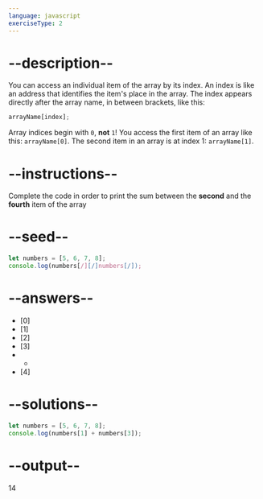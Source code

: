 ```yaml
---
language: javascript
exerciseType: 2
---
```


# --description--

You can access an individual item of the array by its index.
An index is like an address that identifies the item's place in the array.
The index appears directly after the array name, in between brackets, like this:
```javascript
arrayName[index];
```
Array indices begin with `0`, **not** `1`! You access the first item of an array like this: `arrayName[0]`.
The second item in an array is at index 1: `arrayName[1]`.

# --instructions--

Complete the code in order to print the sum between the **second** and the **fourth** item of the array

# --seed--

```javascript
let numbers = [5, 6, 7, 8];
console.log(numbers[/][/]numbers[/]);
```

# --answers--

- [0]
- [1]
- [2]
- [3]
-  + 
- [4]

# --solutions--

```javascript
let numbers = [5, 6, 7, 8];
console.log(numbers[1] + numbers[3]);
```

# --output--

14
